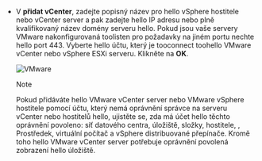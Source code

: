 * V **přidat vCenter**, zadejte popisný název pro hello vSphere hostitele nebo vCenter server a pak zadejte hello IP adresu nebo plně kvalifikovaný název domény serveru hello. Pokud jsou vaše servery VMware nakonfigurovaná toolisten pro požadavky na jiném portu nechte hello port 443. Vyberte hello účtu, který je tooconnect toohello VMware vCenter nebo vSphere ESXi serveru. Klikněte na **OK**.

    ![VMware](./media/site-recovery-add-vcenter/vmware-server.png)

   > [!NOTE]
   > Pokud přidáváte hello VMware vCenter server nebo VMware vSphere hostitele pomocí účtu, který nemá oprávnění správce na serveru vCenter nebo hostitelů hello, ujistěte se, zda má účet hello těchto oprávnění povoleno: síť datového centra, úložiště, složky, hostitele, , Prostředek, virtuální počítač a vSphere distribuované přepínače. Kromě toho hello VMware vCenter server potřebuje oprávnění povolená zobrazení hello úložiště.
